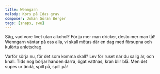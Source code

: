 ```yaml
---
title: Wenngarn
melody: Kors på Idas grav
composer: Johan Göran Berger
tags: [snaps, swe]
---
```


Säg, vad vore livet utan alkohol?
För ju mer man dricker,
desto mer man tål!
Wenngarn väntar på oss alla,
vi skall mötas där en dag
med försupna och kulörta anletsdrag.

Varför sörja nu,
för det som komma skall?
Lev för ruset när du salig är, och knall.
Tids nog börjar handen darra,
ögat vattnas, kran blir blå.
Men det supes ur ändå,
spill på, spill på!
